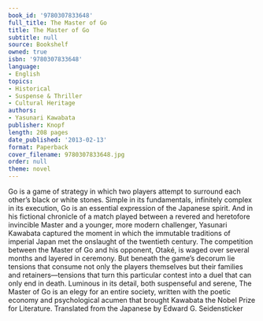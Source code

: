 ```yaml
---
book_id: '9780307833648'
full_title: The Master of Go
title: The Master of Go
subtitle: null
source: Bookshelf
owned: true
isbn: '9780307833648'
language:
- English
topics:
- Historical
- Suspense & Thriller
- Cultural Heritage
authors:
- Yasunari Kawabata
publisher: Knopf
length: 208 pages
date_published: '2013-02-13'
format: Paperback
cover_filename: 9780307833648.jpg
order: null
theme: novel
---
```

Go is a game of strategy in which two players attempt to surround each other’s black or white stones. Simple in its fundamentals, infinitely complex in its execution, Go is an essential expression of the Japanese spirit. And in his fictional chronicle of a match played between a revered and heretofore invincible Master and a younger, more modern challenger, Yasunari Kawabata captured the moment in which the immutable traditions of imperial Japan met the onslaught of the twentieth century.
The competition between the Master of Go and his opponent, Otaké, is waged over several months and layered in ceremony. But beneath the game’s decorum lie tensions that consume not only the players themselves but their families and retainers—tensions that turn this particular contest into a duel that can only end in death. Luminous in its detail, both suspenseful and serene, The Master of Go is an elegy for an entire society, written with the poetic economy and psychological acumen that brought Kawabata the Nobel Prize for Literature.
Translated from the Japanese by Edward G. Seidensticker
